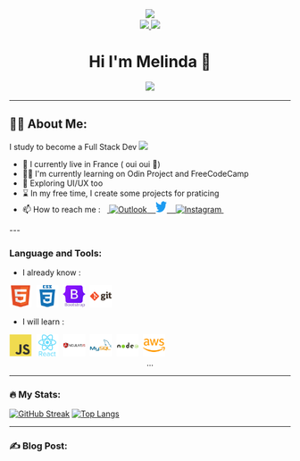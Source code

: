 <div id="header" align="center">
  <img src="https://media.giphy.com/media/LMcB8XospGZO8UQq87/giphy.gif" width="200"/>
<div id="badges">
<a href="https://github.com/Mel-TB">
<img src="https://img.shields.io/github/followers/Mel-TB?style=social">
</a>
<a href="https://twitter.com/mel_trbd">
<img src="https://img.shields.io/badge/Twitter-grey?style=for-the-badge&logo=twitter&logoColor=white">
</a>
</div>

# Hi I'm Melinda 👋
</div>
<div align="center">
<img src="https://media.giphy.com/media/hpXdHPfFI5wTABdDx9/giphy.gif">
</div>

---

## :woman_technologist: About Me: 

I study to become a Full Stack Dev <img src="https://media.giphy.com/media/dNgK7Ws7y176U/giphy.gif" width="40">

- :croissant: I currently live in France ( oui oui :baguette_bread:)
- :woman_student: I'm currently learning on Odin Project and FreeCodeCamp
- :seedling: Exploring UI/UX too
- :hourglass: In my free time, I create some projects for praticing
- :mailbox: How to reach me : &nbsp;&nbsp;<a href="mailto:melinda.trami@live.fr">
<img src="https://github.com/gauravghongde/social-icons/blob/master/SVG/Color/Outlook.svg" title="Outlook" alt="Outlook" width="20" height="20">&nbsp;&nbsp;&nbsp;
</a> <a href="https://twitter.com/mel_trbd"><img src="https://github.com/devicons/devicon/blob/master/icons/twitter/twitter-original.svg" title="Twitter" alt="Twitter" width="20" height="20">&nbsp;&nbsp;&nbsp;
</a><a href=""><img src="https://github.com/gauravghongde/social-icons/blob/master/SVG/Color/Instagram.svg" title="Instagram" alt="Instagram" width="20" height="20">&nbsp;
</a>
--- 

### Language and Tools: 
- I already know : 

<div>
  <img src="https://github.com/devicons/devicon/blob/master/icons/html5/html5-original.svg" title="HTML5" alt="HTML" width="40" height="40"/>&nbsp;
  <img src="https://github.com/devicons/devicon/blob/master/icons/css3/css3-plain-wordmark.svg"  title="CSS3" alt="CSS" width="40" height="40"/>&nbsp;
  <img src="https://github.com/devicons/devicon/blob/master/icons/bootstrap/bootstrap-original-wordmark.svg" title="Bootstrap" alt="Bootstrap" width="40", height="40">&nbsp;
  <img src="https://github.com/devicons/devicon/blob/master/icons/git/git-original-wordmark.svg" title="Git" **alt="Git" width="40" height="40"/>
</div>

- I will learn :

<div>
  <img src="https://github.com/devicons/devicon/blob/master/icons/javascript/javascript-original.svg" title="JavaScript" alt="JavaScript" width="40" height="40"/>&nbsp;
  <img src="https://github.com/devicons/devicon/blob/master/icons/react/react-original-wordmark.svg" title="React" alt="React" width="40" height="40"/>&nbsp;
  <img src="https://github.com/devicons/devicon/blob/master/icons/angularjs/angularjs-original-wordmark.svg" title="Angular" alt="Angular" width="40" height="40"/>&nbsp;
    <img src="https://github.com/devicons/devicon/blob/master/icons/mysql/mysql-original-wordmark.svg" title="MySQL"  alt="MySQL" width="40" height="40"/>&nbsp;
  <img src="https://github.com/devicons/devicon/blob/master/icons/nodejs/nodejs-original-wordmark.svg" title="NodeJS" alt="NodeJS" width="40" height="40"/>&nbsp;
  <img src="https://github.com/devicons/devicon/blob/master/icons/amazonwebservices/amazonwebservices-plain-wordmark.svg" title="AWS" alt="AWS" width="40" height="40"/>&nbsp;
</div>

<div align="center">...</div>

---
### :fire: My Stats: 

[![GitHub Streak](https://streak-stats.demolab.com?user=Mel-TB&theme=dark&background=000000)](https://git.io/streak-stats)
[![Top Langs](https://github-readme-stats.vercel.app/api/top-langs/?username=Mel-TB&layout=compact&theme=vision-friendly-dark)](https://github.com/Mel-TB/github-readme-stats)

---

### :writing_hand: Blog Post: 

<!-- BLOG-POST-LIST:START -->
<!-- BLOG-POST-LIST:END -->
